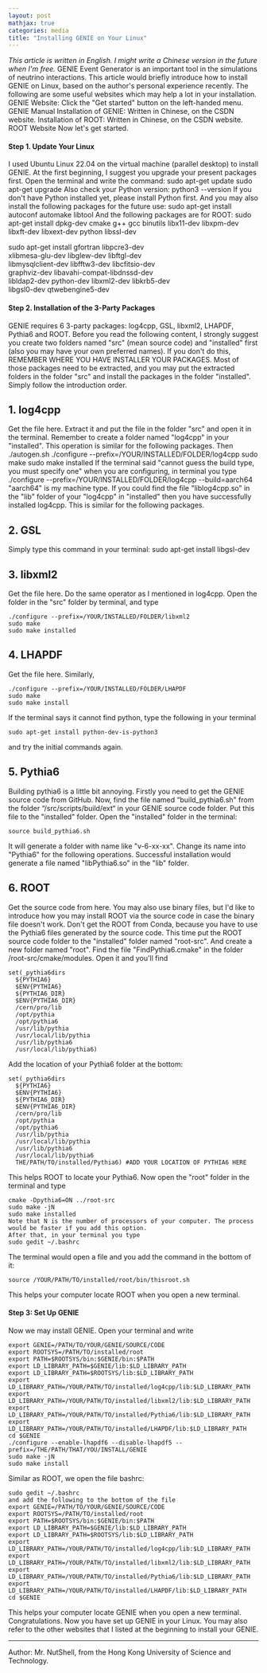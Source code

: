 ```yaml
---
layout: post
mathjax: true
categories: media
title: "Installing GENIE on Your Linux"
---
```

*This article is written in English. I might write a Chinese version in the future when I'm free.*
GENIE Event Generator is an important tool in the simulations of neutrino interactions. This article would briefly introduce how to install GENIE on Linux, based on the author's personal experience recently.
The following are some useful websites which may help a lot in your installation. 
GENIE Website: Click the "Get started" button on the left-handed menu. 
GENIE Manual
Installation of GENIE: Written in Chinese, on the CSDN website.
Installation of ROOT: Written in Chinese, on the CSDN website.
ROOT Website
Now let's get started.  
#### Step 1. Update Your Linux
I used Ubuntu Linux 22.04 on the virtual machine (parallel desktop) to install GENIE. At the first beginning, I suggest you upgrade your present packages first. Open the terminal and write the command:
sudo apt-get update
sudo apt-get upgrade
Also check your Python version:
python3 --version
If you don't have Python installed yet, please install Python first.
And you may also install the following packages for the future use:
sudo apt-get install autoconf automake libtool
And the following packages are for ROOT:
sudo apt-get install dpkg-dev cmake g++ gcc binutils libx11-dev libxpm-dev \
libxft-dev libxext-dev python libssl-dev

sudo apt-get install gfortran libpcre3-dev \
xlibmesa-glu-dev libglew-dev libftgl-dev \
libmysqlclient-dev libfftw3-dev libcfitsio-dev \
graphviz-dev libavahi-compat-libdnssd-dev \
libldap2-dev python-dev libxml2-dev libkrb5-dev \
libgsl0-dev qtwebengine5-dev

#### Step 2. Installation of the 3-Party Packages
GENIE requires 6 3-party packages: log4cpp, GSL, libxml2, LHAPDF, Pythia6 and ROOT.
Before you read the following content, I strongly suggest you create two folders named "src" (mean source code) and "installed" first (also you may have your own preferred names). If you don't do this, REMEMBER WHERE YOU HAVE INSTALLER YOUR PACKAGES. Most of those packages need to be extracted, and you may put the extracted folders in the folder "src" and install the packages in the folder "installed".
Simply follow the introduction order. 

## 1. log4cpp
Get the file here. Extract it and put the file in the folder "src" and open it in the terminal. Remember to create a folder named "log4cpp" in your "installed". This operation is similar for the following packages. Then
./autogen.sh
./configure --prefix=/YOUR/INSTALLED/FOLDER/log4cpp
sudo make
sudo make installed
If the terminal said "cannot guess the build type, you must specify one" when you are configuring, in terminal you type
./configure --prefix=/YOUR/INSTALLED/FOLDER/log4cpp --build=aarch64 
"aarch64" is my machine type.
If you could find the file "liblog4cpp.so" in the "lib" folder of your "log4cpp" in "installed" then you have successfully installed log4cpp. This is similar for the following packages.

## 2. GSL
Simply type this command in your terminal:
sudo apt-get install libgsl-dev

## 3. libxml2
Get the file here.  Do the same operator as I mentioned in log4cpp. Open the folder in the "src" folder by terminal, and type
````
./configure --prefix=/YOUR/INSTALLED/FOLDER/libxml2
sudo make
sudo make installed
````
## 4. LHAPDF
Get the file here. Similarly,
````
./configure --prefix=/YOUR/INSTALLED/FOLDER/LHAPDF
sudo make
sudo make install
````
If the terminal says it cannot find python, type the following in your terminal
````
sudo apt-get install python-dev-is-python3
````
and try the initial commands again.

## 5. Pythia6
Building pythia6 is a little bit annoying. Firstly you need to get the GENIE source code from GitHub. Now, find the file named “build_pythia6.sh" from the folder “/src/scripts/build/ext“ in your GENIE source code folder. Put this file to the "installed" folder. Open the "installed" folder in the terminal:
````
source build_pythia6.sh
````
It will generate a folder with name like "v-6-xx-xx". Change its name into "Pythia6" for the following operations. Successful installation would generate a file named "libPythia6.so" in the "lib" folder.

## 6. ROOT
Get the source code from here. You may also use binary files, but I'd like to introduce how you may install ROOT via the source code in case the binary file doesn't work. Don't get the ROOT from Conda, because you have to use the Pythia6 files generated by the source code.
This time put the ROOT source code folder to the "installed" folder named "root-src". And create a new folder named "root". Find the file "FindPythia6.cmake" in the folder /root-src/cmake/modules. Open it and you'll find
````
set(_pythia6dirs
  ${PYTHIA6}
  $ENV{PYTHIA6}
  ${PYTHIA6_DIR}
  $ENV{PYTHIA6_DIR}
  /cern/pro/lib
  /opt/pythia
  /opt/pythia6
  /usr/lib/pythia
  /usr/local/lib/pythia
  /usr/lib/pythia6
  /usr/local/lib/pythia6)
````
Add the location of your Pythia6 folder at the bottom:
````
set(_pythia6dirs
  ${PYTHIA6}
  $ENV{PYTHIA6}
  ${PYTHIA6_DIR}
  $ENV{PYTHIA6_DIR}
  /cern/pro/lib
  /opt/pythia
  /opt/pythia6
  /usr/lib/pythia
  /usr/local/lib/pythia
  /usr/lib/pythia6
  /usr/local/lib/pythia6
  THE/PATH/TO/installed/Pythia6) #ADD YOUR LOCATION OF PYTHIA6 HERE
````
This helps ROOT to locate your Pythia6. Now open the "root" folder in the terminal and type
````
cmake -Dpythia6=ON ../root-src
sudo make -jN
sudo make installed
Note that N is the number of processors of your computer. The process would be faster if you add this option.
After that, in your terminal you type
sudo gedit ~/.bashrc
````
The terminal would open a file and you add the command in the bottom of it:
````
source /YOUR/PATH/TO/installed/root/bin/thisroot.sh
````
This helps your computer locate ROOT when you open a new terminal.


#### Step 3: Set Up GENIE
Now we may install GENIE. Open your terminal and write
````
export GENIE=/PATH/TO/YOUR/GENIE/SOURCE/CODE
export ROOTSYS=/PATH/TO/installed/root
export PATH=$ROOTSYS/bin:$GENIE/bin:$PATH
export LD_LIBRARY_PATH=$GENIE/lib:$LD_LIBRARY_PATH
export LD_LIBRARY_PATH=$ROOTSYS/lib:$LD_LIBRARY_PATH
export LD_LIBRARY_PATH=/YOUR/PATH/TO/installed/log4cpp/lib:$LD_LIBRARY_PATH
export LD_LIBRARY_PATH=/YOUR/PATH/TO/installed/libxml2/lib:$LD_LIBRARY_PATH
export LD_LIBRARY_PATH=/YOUR/PATH/TO/installed/Pythia6/lib:$LD_LIBRARY_PATH
export LD_LIBRARY_PATH=/YOUR/PATH/TO/installed/LHAPDF/lib:$LD_LIBRARY_PATH
cd $GENIE
./configure --enable-lhapdf6 --disable-lhapdf5 --prefix=/THE/PATH/THAT/YOU/INSTALL/GENIE
sudo make -jN
sudo make install
````
Similar as ROOT, we open the file bashrc:
````
sudo gedit ~/.bashrc
and add the following to the bottom of the file
export GENIE=/PATH/TO/YOUR/GENIE/SOURCE/CODE
export ROOTSYS=/PATH/TO/installed/root
export PATH=$ROOTSYS/bin:$GENIE/bin:$PATH
export LD_LIBRARY_PATH=$GENIE/lib:$LD_LIBRARY_PATH
export LD_LIBRARY_PATH=$ROOTSYS/lib:$LD_LIBRARY_PATH
export LD_LIBRARY_PATH=/YOUR/PATH/TO/installed/log4cpp/lib:$LD_LIBRARY_PATH
export LD_LIBRARY_PATH=/YOUR/PATH/TO/installed/libxml2/lib:$LD_LIBRARY_PATH
export LD_LIBRARY_PATH=/YOUR/PATH/TO/installed/Pythia6/lib:$LD_LIBRARY_PATH
export LD_LIBRARY_PATH=/YOUR/PATH/TO/installed/LHAPDF/lib:$LD_LIBRARY_PATH
cd $GENIE
````
This helps your computer locate GENIE when you open a new terminal.  
Congratulations. Now you have set up GENIE in your Linux. You may also refer to the other websites that I listed at the beginning to install your GENIE.

---
Author: Mr. NutShell, from the Hong Kong University of Science and Technology.
